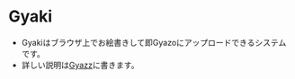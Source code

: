 Gyaki
=========

* Gyakiはブラウザ上でお絵書きして即Gyazoにアップロードできるシステムです。
* 詳しい説明は[Gyazz](http://Gyazz.com/Gyaki/Index "Gyakiページ")に書きます。



